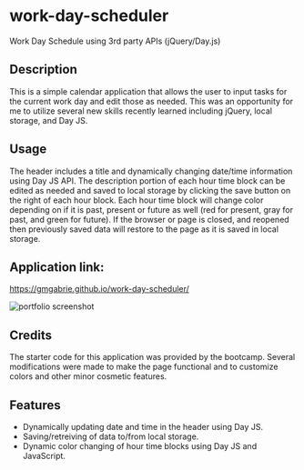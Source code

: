 # work-day-scheduler
Work Day Schedule using 3rd party APIs (jQuery/Day.js)

## Description

This is a simple calendar application that allows the user to input tasks for the current work day and edit those as needed.  This was an opportunity for me to utilize several new skills recently learned including jQuery, local storage, and Day JS.  

## Usage

The header includes a title and dynamically changing date/time information using Day JS API.  The description portion of each hour time block can be edited as needed and saved to local storage by clicking the save button on the right of each hour block.  Each hour time block will change color depending on if it is past, present or future as well (red for present, gray for past, and green for future).  If the browser or page is closed, and reopened then previously saved data will restore to the page as it is saved in local storage.

## Application link:

https://gmgabrie.github.io/work-day-scheduler/

![portfolio screenshot](./assets/images/xxxxxxxxxxxx)

## Credits

The starter code for this application was provided by the bootcamp.  Several modifications were made to make the page functional and to customize colors and other minor cosmetic features.  

## Features

- Dynamically updating date and time in the header using Day JS.
- Saving/retreiving of data to/from local storage.
- Dynamic color changing of hour time blocks using Day JS and JavaScript.